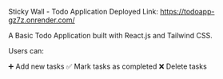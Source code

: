 Sticky Wall - Todo Application
Deployed Link: https://todoapp-gz7z.onrender.com/

A Basic Todo Application built with React.js and Tailwind CSS.

Users can:

➕ Add new tasks
✅ Mark tasks as completed
❌ Delete tasks
